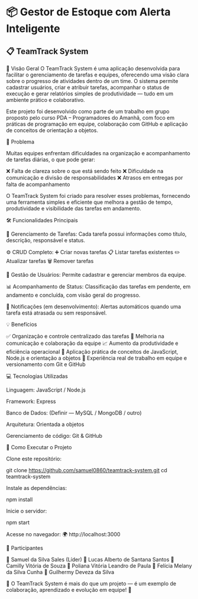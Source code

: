 # 📦 Gestor de Estoque com Alerta Inteligente

## 📋 TeamTrack System

🌟 Visão Geral
O TeamTrack System é uma aplicação desenvolvida para facilitar o gerenciamento de tarefas e equipes, oferecendo uma visão clara sobre o progresso de atividades dentro de um time.
O sistema permite cadastrar usuários, criar e atribuir tarefas, acompanhar o status de execução e gerar relatórios simples de produtividade — tudo em um ambiente prático e colaborativo.

Este projeto foi desenvolvido como parte de um trabalho em grupo proposto pelo curso PDA – Programadores do Amanhã, com foco em práticas de programação em equipe, colaboração com GitHub e aplicação de conceitos de orientação a objetos.

🛑 Problema

Muitas equipes enfrentam dificuldades na organização e acompanhamento de tarefas diárias, o que pode gerar:

❌ Falta de clareza sobre o que está sendo feito
❌ Dificuldade na comunicação e divisão de responsabilidades
❌ Atrasos em entregas por falta de acompanhamento

O TeamTrack System foi criado para resolver esses problemas, fornecendo uma ferramenta simples e eficiente que melhora a gestão de tempo, produtividade e visibilidade das tarefas em andamento.

🛠 Funcionalidades Principais

🧾 Gerenciamento de Tarefas:
Cada tarefa possui informações como título, descrição, responsável e status.

⚙️ CRUD Completo:
➕ Criar novas tarefas
📋 Listar tarefas existentes
✏️ Atualizar tarefas
🗑 Remover tarefas

👥 Gestão de Usuários:
Permite cadastrar e gerenciar membros da equipe.

📊 Acompanhamento de Status:
Classificação das tarefas em pendente, em andamento e concluída, com visão geral do progresso.

🔔 Notificações (em desenvolvimento):
Alertas automáticos quando uma tarefa está atrasada ou sem responsável.

💡 Benefícios

✅ Organização e controle centralizado das tarefas
🤝 Melhoria na comunicação e colaboração da equipe
📈 Aumento da produtividade e eficiência operacional
🧠 Aplicação prática de conceitos de JavaScript, Node.js e orientação a objetos
🚀 Experiência real de trabalho em equipe e versionamento com Git e GitHub

💻 Tecnologias Utilizadas

Linguagem: JavaScript / Node.js

Framework: Express

Banco de Dados: (Definir — MySQL / MongoDB / outro)

Arquitetura: Orientada a objetos

Gerenciamento de código: Git & GitHub

🚀 Como Executar o Projeto

Clone este repositório:

git clone https://github.com/samuel0860/teamtrack-system.git
cd teamtrack-system


Instale as dependências:

npm install


Inicie o servidor:

npm start


Acesse no navegador:
🌍 http://localhost:3000

👥 Participantes

👤 Samuel da Silva Sales (Líder)
👤 Lucas Alberto de Santana Santos
👤 Camilly Vitória de Souza
👤 Poliana Vitória Leandro de Paula
👤 Felícia Melany da Silva Cunha
👤 Guilhermy Deveza da Silva

🎯 O TeamTrack System é mais do que um projeto — é um exemplo de colaboração, aprendizado e evolução em equipe! 🚀